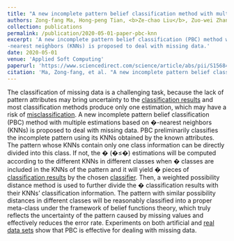```yaml
---
title: "A new incomplete pattern belief classification method with multiple estimations based on KNN"
authors: Zong-fang Ma, Hong-peng Tian, <b>Ze-chao Liu</b>, Zuo-wei Zhang *.
collection: publications
permalink: /publication/2020-05-01-paper-pbc-knn
excerpt: 'A new incomplete pattern belief classification (PBC) method with multiple estimations based on 
-nearest neighbors (KNNs) is proposed to deal with missing data.'
date: 2020-05-01
venue: 'Applied Soft Computing'
paperurl: 'https://www.sciencedirect.com/science/article/abs/pii/S1568494620301150?via%3Dihub'
citation: 'Ma, Zong-fang, et al. "A new incomplete pattern belief classification method with multiple estimations based on KNN." <i>Applied Soft Computing</i> 90 (2020): 106175.'
---
```


The classification of missing data is a challenging task, because the lack of pattern attributes may bring uncertainty to the [classification results](https://www.sciencedirect.com/topics/computer-science/classification-result "Learn more about classification results from ScienceDirect's AI-generated Topic Pages") and most classification methods produce only one estimation, which may have a risk of [misclassification](https://www.sciencedirect.com/topics/engineering/misclassification "Learn more about misclassification from ScienceDirect's AI-generated Topic Pages"). A new incomplete pattern belief classification (PBC) method with multiple estimations based on �-nearest neighbors (KNNs) is proposed to deal with missing data. PBC preliminarily classifies the incomplete pattern using its KNNs obtained by the known attributes. The pattern whose KNNs contain only one class information can be directly divided into this class. If not, the � (�≤�) estimations will be computed according to the different KNNs in different classes when � classes are included in the KNNs of the pattern and it will yield � pieces of [classification results](https://www.sciencedirect.com/topics/computer-science/classification-result "Learn more about classification results from ScienceDirect's AI-generated Topic Pages") by the chosen [classifier](https://www.sciencedirect.com/topics/computer-science/classifier "Learn more about classifier from ScienceDirect's AI-generated Topic Pages"). Then, a weighted possibility distance method is used to further divide the � classification results with their KNNs’ classification information. The pattern with similar possibility distances in different classes will be reasonably classified into a proper meta-class under the framework of belief functions theory, which truly reflects the uncertainty of the pattern caused by missing values and effectively reduces the error rate. Experiments on both artificial and [real data sets](https://www.sciencedirect.com/topics/computer-science/real-data-sets "Learn more about real data sets from ScienceDirect's AI-generated Topic Pages") show that PBC is effective for dealing with missing data.
